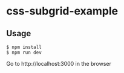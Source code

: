 # css-subgrid-example

## Usage

```
$ npm install
$ npm run dev
```

Go to http://localhost:3000 in the browser
